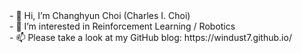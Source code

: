 <div>
- 👋 Hi, I’m Changhyun Choi (Charles I. Choi)<br>
- 👀 I’m interested in Reinforcement Learning / Robotics<br>
- 📫 Please take a look at my GitHub blog:
   https://windust7.github.io/

</div>
 
<!---
windust7/windust7 is a ✨ special ✨ repository because its `README.md` (this file) appears on your GitHub profile.
You can click the Preview link to take a look at your changes.
--->
